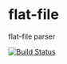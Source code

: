 flat-file
=========

flat-file parser



[![Build Status](https://travis-ci.org/funkyproject/flat-file.png)](https://travis-ci.org/funkyproject/flat-file)

